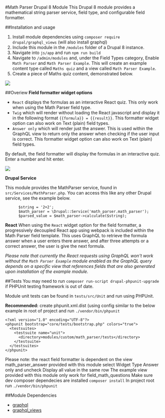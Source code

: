 #Math Parser Drupal 8 Module
This Drupal 8 module provides a mathematical string parser service, field type, and configurable field formatter.

##Installation and usage
1. Install module dependencies using  `composer require drupal/graphql_views` (will also install graphql) 
2. Include this module in the `/modules` folder of a Drupal 8 instance.
3. Navigate into `js/app` and run `npm run build`
4. Navigate to `/admin/modules` and, under the Field Types category, Enable `Math Parser` and `Math Parser Example`. 
This will create an example content type called `Maths quiz` and a view called `Math Parser Example`.
5. Create a piece of Maths quiz content, demonstrated below. 

![](https://media.giphy.com/media/KbS5DjUHppWG56RthF/giphy.gif)

##Overiew
**Field formatter widget options**

- `React` displays the formulas as an interactive React quiz. This only work when using the Math Parser field type.
- `Twig` which will render without loading the React javascript and display it in the following format `{{formula}} = {{result}}`. This formatter widget option can also work on Text (plain) field types. 
- `Answer only` which will render just the answer. This is used within the GraphQL view to return only the answer when checking if the user input is correct. This formatter widget option can also work on Text (plain) field types.

By default, the field formatter will display the formulas in an interactive quiz. Enter a number and hit enter.

![](https://media.giphy.com/media/Yr5QXsgWAW98U8zUAE/giphy.gif)

**Drupal Service**

This module provides the MathParser service, found in `src/Services/MathParser.php`.
You can access this like any other Drupal service, see the example below.

```
      $string = '2+2';  
      $math_parser = \Drupal::Service('math_parser.math_parser');
      $parsed_value = $math_parser->calculate($string);
```

**React**
When using the `React` widget option for the field formatter, a progressively decoupled React app using webpack is included within the Math Parser field template. 
This uses GraphQL to retrieve the formula answer when a user enters there answer, and after three attempts or a correct answer, the user is give the next formula. 

*Please note that currently the React requests using GraphQL won't work without the `Math Parser Example` module enabled as the GraphQL query depends on a specific view that references fields that are also generated upon installation of the example module.* 
 
##Tests
You may need to run `composer run-script drupal-phpunit-upgrade` if PHPUnit testing framework is out of date.

Module unit tests can be found in `tests/src/Unit` and run using PHPUnit.
 
**Recommended:** create phpunit.xml.dist (using config similar to the below example in root of project and run `./vendor/bin/phpunit`
```
<?xml version="1.0" encoding="UTF-8"?>
<phpunit bootstrap="core/tests/bootstrap.php" colors="true">
  <testsuites>
    <testsuite name="unit">
      <directory>modules/custom/math_parser/tests</directory>
    </testsuite>
  </testsuites>
</phpunit>
```

Please note: the react field formatter is dependent on the view math_parser_answer provided with this module
select Widget Type Answer only and uncheck Display all value in the same row
The example view provided with this module only work for field_math_questions
Make sure dev composer dependecies are installed `composer install`
In project root run `./vendor/bin/phpunit`

##Module Dependencies
- [graphql](https://www.drupal.org/project/graphql) 
- [graphql_views](https://www.drupal.org/project/graphql_views)